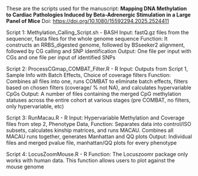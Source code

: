 These are the scripts used for the manuscript: **Mapping DNA Methylation to Cardiac Pathologies Induced by Beta-Adrenergic Stimulation in a Large Panel of Mice**  Doi: https://doi.org/10.1080/15592294.2025.2524411

Script 1:  Methylation_Calling_Script.sh - BASH
  Input:  fastQ.gz files from the sequencer, fasta files for the whole genome sequence
  Function: It constructs an RRBS_digested genome, followed by BSseeker2 alignment, followed by CG calling and SNP identification
  Output:  One file per input with CGs and one file per input of identified SNPs

  Script 2: ProcessCGmap_COMBAT_Filter.R - R
    Input:  Outputs from Script 1, Sample Info with Batch Effects, Choice of coverage filters
    Function:  Combines all files into one, runs COMBAT to eliminate batch effects, filters based on chosen filters (coverage/ % not NA), and calculates hypervariable CpGs
    Output:  A number of files containing the merged CpG methylation statuses across the entire cohort at various stages (pre COMBAT, no filters, only hypervariable, etc)

  Script 3: RunMacau.R - R
    Input: Hypervariable Methylation and Coverage files from step 2, Phenotype Data, 
    Function:  Separates data into control/ISO subsets, calculates kinship matrices, and runs MACAU.  Combines all MACAU runs together, generates Manhattan and QQ plots
    Output:  Individual files and merged pvalue file, manhattan/QQ plots for every phenotype

  Script 4: LocusZoomMouse.R - R
    Function:  The Locuszoomr package only works with human data.  This function allows users to plot against the mouse genome
